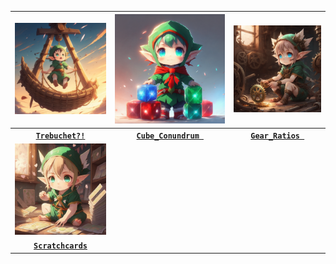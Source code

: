 | <img src=https://github.com/Kyros0718/Advent_of_Code/blob/main/Media/2023/baby_elf_launched_from_trebuchet.png> | <img src=https://github.com/Kyros0718/Advent_of_Code/blob/main/Media/2023/babyelf_holding_colored_cubes.png> | <img src=https://github.com/Kyros0718/Advent_of_Code/blob/main/Media/2023/babyelf_surounded_by_mechanicalgears.png> |
| :---: | :---: | :---: |
| [**`Trebuchet?!`**](https://github.com/Kyros0718/Advent_of_Code/tree/main/Advent_2023/01-Trebuchet) | [**`Cube_Conundrum `**](https://github.com/Kyros0718/Advent_of_Code/tree/main/Advent_2023/02-Cube_Conundrum) | [**`Gear_Ratios `**](https://github.com/Kyros0718/Advent_of_Code/tree/main/Advent_2023/03-Gear_Ratios) |
| <img src=https://github.com/Kyros0718/Advent_of_Code/blob/main/Media/2023/baby_elf_with_scratchcards.png> | | |
| [**`Scratchcards`**](https://github.com/Kyros0718/Advent_of_Code/tree/main/Advent_2023/04-Scratchcards) | | |
